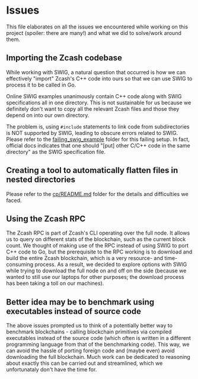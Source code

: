 # Issues

This file elaborates on all the issues we encountered while working on this
project (spoiler: there are many!) and what we did to solve/work around them.

## Importing the Zcash codebase

While working with SWIG, a natural question that occurred is how we can
effectively "import" Zcash's C++ code into ours so that we can use SWIG to
process it to be called in Go.

Online SWIG examples unanimously contain C++ code along with SWIG specifications
all in one directory. This is not sustainable for us because we definitely don't
want to copy all the relevant Zcash files and those they depend on into our own
directory.

The problem is, using `#include` statements to link code from subdirectories
is NOT supported by SWIG, leading to obscure errors related to SWIG. Please
refer to the [failing_swig_example](failing_swig_example) folder for this
failing setup. In fact, official docs indicates that one should "[put] other
C/C++ code in the same directory" as the SWIG specification file.

## Creating a tool to automatically flatten files in nested directories

Please refer to the [cp/README.md](cp/README.md) folder for the details and
difficulties we faced.

## Using the Zcash RPC

The Zcash RPC is part of Zcash's CLI operating over the full node. It allows us
to query on different stats of the blockchain, such as the current block count.
We thought of making use of the RPC instead of using SWIG to port C++ code to
Go, but the prerequisite to the RPC working is to download and build the entire
Zcash blockchain, which is a very resource- and time-consuming process. As a
result, we decided to explore options with SWIG while trying to download the
full node on and off on the side (because we wanted to still use our laptops for
other purposes; the download process has been taking a toll on our machines).

## Better idea may be to benchmark using executables instead of source code

The above issues prompted us to think of a potentially better way to benchmark
blockchains - calling blockchain primitives via compiled executables instead of
the source code (which often is written in a different programming language from
that of the benchmarking code). This way, we can avoid the hassle of porting
foreign code and (maybe even) avoid downloading the full blockchain. Much work
can be dedicated to reasoning about exactly this can be carried out and
streamlined, which we unfortunataly don't have the time for.
